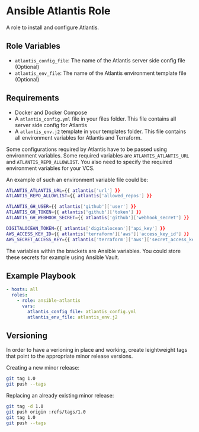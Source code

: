 # Ansible Atlantis Role

A role to install and configure Atlantis.

## Role Variables

- `atlantis_config_file`: The name of the Atlantis server side config file (Optional)
- `atlantis_env_file`: The name of the Atlantis environment template file (Optional)

## Requirements

- Docker and Docker Compose
- A `atlantis_config.yml` file in your files folder. This file contains all server side config for Atlantis
- A `atlantis_env.j2` template in your templates folder. This file contains all environment variables for Atlantis and Terraform.

Some configurations required by Atlantis have to be passed using environment variables. Some required variables are `ATLANTIS_ATLANTIS_URL` and `ATLANTIS_REPO_ALLOWLIST`. 
You also need to specify the required environment variables for your VCS.

An example of such an environment variable file could be:

```bash
ATLANTIS_ATLANTIS_URL={{ atlantis['url'] }}
ATLANTIS_REPO_ALLOWLIST={{ atlantis['allowed_repos'] }}

ATLANTIS_GH_USER={{ atlantis['github']['user'] }}
ATLANTIS_GH_TOKEN={{ atlantis['github']['token'] }}
ATLANTIS_GH_WEBHOOK_SECRET={{ atlantis['github']['webhook_secret'] }}

DIGITALOCEAN_TOKEN={{ atlantis['digitalocean']['api_key'] }}
AWS_ACCESS_KEY_ID={{ atlantis['terraform']['aws']['access_key_id'] }}
AWS_SECRET_ACCESS_KEY={{ atlantis['terraform']['aws']['secret_access_key'] }}
```

The variables within the brackets are Ansible variables. You could store these secrets for example using Ansible Vault.

## Example Playbook

```yaml
- hosts: all
  roles:
    - role: ansible-atlantis
      vars:
        atlantis_config_file: atlantis_config.yml
        atlantis_env_file: atlantis_env.j2
```

## Versioning

In order to have a verioning in place and working, create leightweight tags that point to the appropriate minor release versions.

Creating a new minor release:

```bash
git tag 1.0
git push --tags
```

Replacing an already existing minor release:

```bash
git tag -d 1.0
git push origin :refs/tags/1.0
git tag 1.0
git push --tags
```
